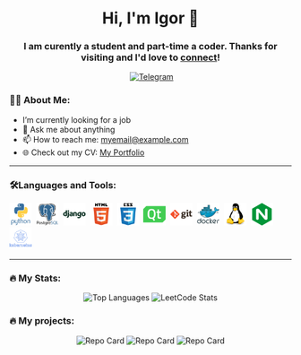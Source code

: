 <div id="header" align="center">
<h1>Hi, I'm Igor 👋</h1>
<h3>I am curently a student and part-time a coder. Thanks for visiting and I'd love to <a href="https://github.com/Mart-igor/Mart-igor/edit/main/README.md">connect</a>!</h3>
</div>
<div id="socials" align="center">
  <img src="https://komarev.com/ghpvc/?username=Mart-igor&style=flat-square&color=blue" alt=""/>
  <a href="telegram-url">
    <img src="https://img.shields.io/badge/Telegram-blue?style=for-the-badgedlogo=telegram&logoColor=white" alt="Telegram"/>
  </a>
</div>

### 👨‍💻 About Me:

- I’m currently looking for a job
- 💬 Ask me about anything
- 📫 How to reach me: <a href="mailto:myemail@example.com">myemail@example.com</a>
- 🌐 Check out my CV: <a href="https://your-portfolio-url.com">My Portfolio</a>

---

### 🛠️Languages and Tools:
<div>
  <img src="https://github.com/devicons/devicon/blob/master/icons/python/python-original-wordmark.svg" title="Java" alt="Java" width="40" height="40"/>&nbsp;
  <img src="https://github.com/devicons/devicon/blob/master/icons/postgresql/postgresql-original-wordmark.svg" title="Java" alt="Java" width="40" height="40"/>&nbsp;
  <img src="https://github.com/devicons/devicon/blob/master/icons/django/django-plain-wordmark.svg" title="Java" alt="Java" width="40" height="40"/>&nbsp;
  <img src="https://github.com/devicons/devicon/blob/master/icons/html5/html5-original-wordmark.svg" title="Java" alt="Java" width="40" height="40"/>&nbsp;
  <img src="https://github.com/devicons/devicon/blob/master/icons/css3/css3-original-wordmark.svg" title="Java" alt="Java" width="40" height="40"/>&nbsp;
  <img src="https://github.com/devicons/devicon/blob/master/icons/qt/qt-original.svg" title="Java" alt="Java" width="40" height="40"/>&nbsp;
  <img src="https://github.com/devicons/devicon/blob/master/icons/git/git-original-wordmark.svg" title="Java" alt="Java" width="40" height="40"/>&nbsp;
  <img src="https://github.com/devicons/devicon/blob/master/icons/docker/docker-original-wordmark.svg" title="Java" alt="Java" width="40" height="40"/>&nbsp;
  <img src="https://github.com/devicons/devicon/blob/master/icons/linux/linux-original.svg" title="Java" alt="Java" width="40" height="40"/>&nbsp;
  <img src="https://github.com/devicons/devicon/blob/master/icons/nginx/nginx-original.svg" title="Java" alt="Java" width="40" height="40"/>&nbsp;
  <img src="https://github.com/devicons/devicon/blob/master/icons/kubernetes/kubernetes-line-wordmark.svg" title="Java" alt="Java" width="40" height="40"/>&nbsp;
</div>

---

### 🔥 My Stats:
<div align="center">
  <!-- Top Languages Card -->
  <img src="https://github-readme-stats.vercel.app/api/top-langs/?username=Mart-igor&layout=compact&theme=material-palenight&hide_border=true" alt="Top Languages">
  <!-- LeetCode Stats с изменённым размером -->
  <img src="https://leetcard.jacoblin.cool/tginwtc?theme=wtf&font=patrick_hand&ext=contest" alt="LeetCode Stats" width="400" height="150">
</div>

### 🔥 My projects:

<div align="center">
  <img src="https://github-readme-stats.vercel.app/api/pin/?username=Mart-igor&repo=stationary_app&theme=material-palenight&show_icons=true" alt="Repo Card">
  <img src="https://github-readme-stats.vercel.app/api/pin/?username=Mart-igor&repo=stationary_app&theme=material-palenight&show_icons=true" alt="Repo Card">
  <img src="https://github-readme-stats.vercel.app/api/pin/?username=Mart-igor&repo=stationary_app&theme=material-palenight&show_icons=true" alt="Repo Card">
</div>


